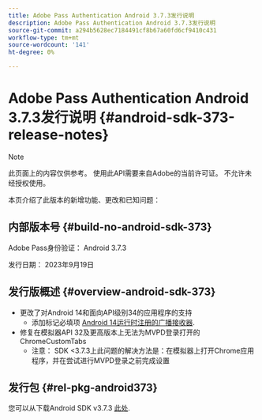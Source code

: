 ```yaml
---
title: Adobe Pass Authentication Android 3.7.3发行说明
description: Adobe Pass Authentication Android 3.7.3发行说明
source-git-commit: a294b5628ec7184491cf8b67a60fd6cf9410c431
workflow-type: tm+mt
source-wordcount: '141'
ht-degree: 0%

---
```


# Adobe Pass Authentication Android 3.7.3发行说明 {#android-sdk-373-release-notes}

>[!NOTE]
>
>此页面上的内容仅供参考。 使用此API需要来自Adobe的当前许可证。 不允许未经授权使用。

本页介绍了此版本的新增功能、更改和已知问题：

## 内部版本号 {#build-no-android-sdk-373}

Adobe Pass身份验证： Android 3.7.3

发行日期： 2023年9月19日



## 发行版概述 {#overview-android-sdk-373}

* 更改了对Android 14和面向API级别34的应用程序的支持
   * 添加标记必填项 [Android 14运行时注册的广播接收器](https://developer.android.com/about/versions/14/behavior-changes-14#runtime-receivers-exported).
* 修复在模拟器API 32及更高版本上无法为MVPD登录打开的ChromeCustomTabs
   * 注意： SDK &lt;3.7.3上此问题的解决方法是：在模拟器上打开Chrome应用程序，并在尝试进行MVPD登录之前完成设置


## 发行包 {#rel-pkg-android373}

您可以从下载Android SDK v3.7.3 [此处](https://tve.zendesk.com/hc/en-us/articles/204963219-Android-Native-AccessEnabler-Library).
